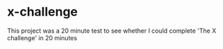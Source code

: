 # x-challenge
This project was a 20 minute test to see whether I could complete 'The X challenge' in 20 minutes

